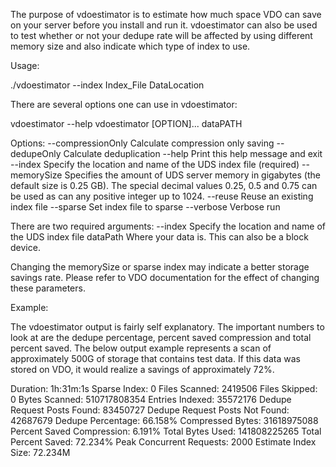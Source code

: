 
The purpose of vdoestimator is to estimate how much space VDO can save
on your server before you install and run it. vdoestimator can also be
used to test whether or not your dedupe rate will be affected by using
different memory size and also indicate which type of index to use.

Usage:

./vdoestimator --index Index_File DataLocation

There are several options one can use in vdoestimator:

  vdoestimator  --help
  vdoestimator [OPTION]... dataPATH

  Options:
    --compressionOnly Calculate compression only saving
    --dedupeOnly      Calculate deduplication
    --help            Print this help message and exit
    --index           Specify the location and name of the UDS index file (required)
    --memorySize      Specifies the amount of UDS server memory in gigabytes (the default size is 0.25 GB). The special decimal values 0.25, 0.5 and 0.75 can be used as can any positive integer up to 1024.
    --reuse           Reuse an existing index file
    --sparse          Set index file to sparse
    --verbose         Verbose run

There are two required arguments:
    --index   Specify the location and name of the UDS index file
    dataPath  Where your data is.  This can also be a block device.

Changing the memorySize or sparse index may indicate a better storage
savings rate.  Please refer to VDO documentation for the effect of
changing these parameters.

Example:

The vdoestimator output is fairly self explanatory. The important
numbers to look at are the dedupe percentage, percent saved
compression and total percent saved.  The below output example
represents a scan of approximately 500G of storage that contains test
data. If this data was stored on VDO, it would realize a savings of
approximately 72%.

Duration: 1h:31m:1s
Sparse Index: 0
Files Scanned: 2419506
Files Skipped: 0
Bytes Scanned: 510717808354
Entries Indexed: 35572176
Dedupe Request Posts Found: 83450727
Dedupe Request Posts Not Found: 42687679
Dedupe Percentage: 66.158%
Compressed Bytes: 31618975088
Percent Saved Compression: 6.191%
Total Bytes Used: 141808225265
Total Percent Saved: 72.234%
Peak Concurrent Requests: 2000
Estimate Index Size: 72.234M

